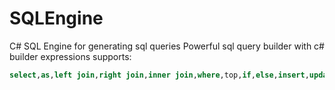 # SQLEngine
C# SQL Engine for generating sql queries
Powerful sql query builder with c# builder expressions
supports:
```sql
select,as,left join,right join,inner join,where,top,if,else,insert,update
```

